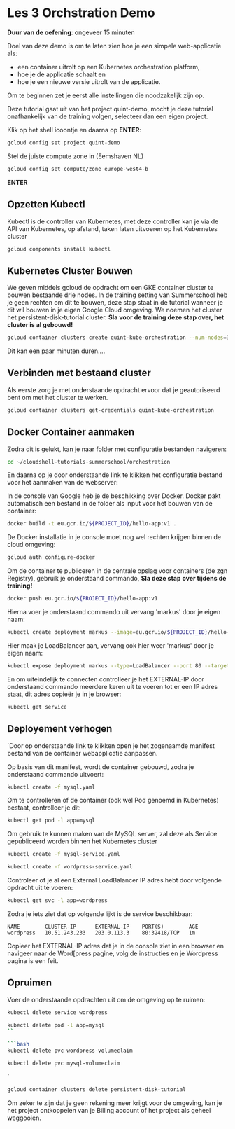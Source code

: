 # Les 3 Orchstration Demo
<walkthrough-directive-name name="Markus Keuter">
</walkthrough-directive-name>

**Duur van de oefening**: ongeveer 15 minuten

Doel van deze demo is om te laten zien hoe je een simpele web-applicatie als:
- een container uitrolt op een Kubernetes orchestration platform, 
- hoe je de applicatie schaalt en 
- hoe je een nieuwe versie uitrolt van de applicatie.

Om te beginnen zet je eerst alle instellingen die noodzakelijk zijn op.

Deze tutorial gaat uit van het project quint-demo, mocht je deze tutorial 
onafhankelijk van de training volgen, selecteer dan een eigen project.

Klik op het shell icoontje en daarna op **ENTER**:

```bash
gcloud config set project quint-demo
```  

Stel de juiste compute zone in (Eemshaven NL) 
```bash
gcloud config set compute/zone europe-west4-b
```  

**ENTER**

## Opzetten Kubectl
Kubectl is de controller van Kubernetes, met deze controller kan je via de API van 
Kubernetes, op afstand, taken laten uitvoeren op het Kubernetes cluster

```bash
gcloud components install kubectl
```

## Kubernetes Cluster Bouwen
We geven middels gcloud de opdracht om een GKE container cluster te bouwen bestaande 
drie nodes. In de training setting van Summerschool heb je geen rechten om dit te bouwen, deze stap staat in de tutorial wanneer je dit wil bouwen in je eigen Google Cloud omgeving. 
We noemen het cluster het persistent-disk-tutorial cluster.
**Sla voor de training deze stap over, het cluster is al gebouwd!**
```bash  
gcloud container clusters create quint-kube-orchestration --num-nodes=3
```
Dit kan een paar minuten duren....

## Verbinden met bestaand cluster
Als eerste zorg je met onderstaande opdracht ervoor dat je geautoriseerd bent om
met het cluster te werken.

```bash
gcloud container clusters get-credentials quint-kube-orchestration
```

## Docker Container aanmaken
Zodra dit is gelukt, kan je naar folder met configuratie bestanden navigeren:
```bash
cd ~/cloudshell-tutorials-summerschool/orchestration
```
En daarna op je door onderstaande link te klikken het configuratie bestand voor het aanmaken van de webserver:

<walkthrough-editor-open-file filePath="cloudshell-tutorials-summerschool/orchestration/manifests/helloweb-deployment.yaml" text="Open configuratie bestand helloweb-deployment.yaml.yaml">
</walkthrough-editor-open-file>

In de console van Google heb je de beschikking over Docker. Docker pakt automatisch een bestand in de folder als input voor
het bouwen van de container:
```bash
docker build -t eu.gcr.io/${PROJECT_ID}/hello-app:v1 .
```
De Docker installatie in je console moet nog wel rechten krijgen binnen de cloud omgeving:
```bash
gcloud auth configure-docker
```


Om de container te publiceren in de centrale opslag voor containers (de zgn Registry), gebruik je onderstaand commando,
**Sla deze stap over tijdens de training!**
```bash
docker push eu.gcr.io/${PROJECT_ID}/hello-app:v1
```

Hierna voer je onderstaand commando uit vervang 'markus' door je eigen naam: 
```bash
kubectl create deployment markus --image=eu.gcr.io/${PROJECT_ID}/hello-app:v1```
```
Hier maak je LoadBalancer aan, vervang ook hier weer 'markus' door je eigen naam:
```bash
kubectl expose deployment markus --type=LoadBalancer --port 80 --target-port 8080
```
En om uiteindelijk te connecten controlleer je het EXTERNAL-IP door onderstaand commando meerdere keren uit te voeren
tot er een IP adres staat, dit adres copieër je in je browser:
```bash
kubectl get service
```


## Deployement verhogen

`Door op onderstaande link te klikken open je het zogenaamde manifest bestand van de container webapplicatie aanpassen. 

<walkthrough-editor-open-file filePath="cloudshell-tutorials-summerschool/orchestration/mysql.yaml" text="Open configuratie bestand mysql.yaml">
</walkthrough-editor-open-file>
Op basis van dit manifest, wordt de container gebouwd, zodra je onderstaand commando uitvoert:

```bash
kubectl create -f mysql.yaml
```
Om te controlleren of de container (ook wel Pod genoemd in Kubernetes) bestaat, controlleer je dit:
```bash
kubectl get pod -l app=mysql
```

Om gebruik te kunnen maken van de MySQL server, zal deze als Service gepubliceerd worden binnen het Kubernetes cluster 

```bash
kubectl create -f mysql-service.yaml
```

```bash
kubectl create -f wordpress-service.yaml
```

Controleer of je al een External LoadBalancer IP adres hebt door volgende opdracht uit te voeren:

```bash
kubectl get svc -l app=wordpress
```

Zodra je iets ziet dat op volgende lijkt is de service beschikbaar:
```
NAME        CLUSTER-IP      EXTERNAL-IP    PORT(S)        AGE
wordpress   10.51.243.233   203.0.113.3    80:32418/TCP   1m
```
Copieer het EXTERNAL-IP adres dat je in de console ziet in een browser en navigeer naar de Word[press pagine, volg de instructies en je 
Wordpress pagina is een feit.


## Opruimen
Voer de onderstaande opdrachten uit om de omgeving op te ruimen:

```bash
kubectl delete service wordpress
```


```bash
kubectl delete pod -l app=mysql
``

```bash
kubectl delete pvc wordpress-volumeclaim
```

```bash
kubectl delete pvc mysql-volumeclaim
```
`

```bash
gcloud container clusters delete persistent-disk-tutorial
```
Om zeker te zijn dat je geen rekening meer krijgt voor de omgeving, kan je het project ontkoppelen van je Billing account of het project als geheel weggooien.
